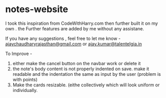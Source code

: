 # notes-website

I took this inspiration from CodeWithHarry.com
then further built it on my own .
the Further features are added by me without any assistane.

If you have any suggestions , feel free to let me know - ajaychaudharyrajasthan@gmail.com or ajay.kumar@talentelgia.in

To Improve -
1. either make the cancel button on the navbar work or delete it
2. the note's body content is not properly indented on save. make it readable and the indentation the same as input by the user (problem is with points)
3. Make the cards resizable. (eithe collectively which will look uniform or individually.
